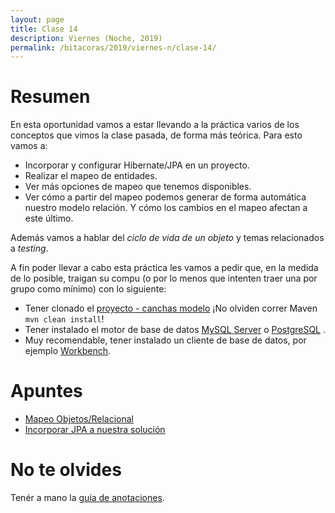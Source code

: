 ```yaml
---
layout: page
title: Clase 14
description: Viernes (Noche, 2019)
permalink: /bitacoras/2019/viernes-n/clase-14/
---
```


# Resumen
En esta oportunidad vamos a estar llevando a la práctica varios de los conceptos que vimos la clase pasada, de forma más teórica. Para esto vamos a:

- Incorporar y configurar Hibernate/JPA en un proyecto.
- Realizar el mapeo de entidades.
- Ver más opciones de mapeo que tenemos disponibles.
- Ver cómo a partir del mapeo podemos generar de forma automática nuestro modelo relación. Y cómo los cambios en el mapeo afectan a este último.  

Además vamos a hablar del _ciclo de vida de un objeto_ y temas relacionados a _testing_.

A fin poder llevar a cabo  esta práctica les vamos a pedir que, en la medida de lo posible, traigan su compu (o por lo menos que intenten traer una por grupo como mínimo) con lo siguiente:
- Tener clonado el [proyecto - canchas modelo](https://github.com/dds-utn/jpa-proof-of-concept-template/tree/canchas-modelo) ¡No olviden correr Maven `mvn clean install`! 
- Tener instalado el motor de base de datos [MySQL Server](https://dev.mysql.com/downloads/mysql/) o [PostgreSQL](https://www.postgresql.org/download/) .
- Muy recomendable, tener instalado un cliente de base de datos, por ejemplo [Workbench](https://dev.mysql.com/downloads/workbench/).


# Apuntes
- [Mapeo Objetos/Relacional](https://docs.google.com/document/d/1YLmp9vMnSzKg2emt3Bx564Tf1CLalShPc98Z8nCoi7s/edit)
- [Incorporar JPA a nuestra solución](https://docs.google.com/document/d/1dYvrVLRbFE9qwuKj5biz9oRBaRzj-K6ujIKOXNan02s/edit?ts=57e1f2b8#heading=h.kkyach7i1h8n)


# No te olvides
Tenér a mano la [guía de anotaciones](https://docs.google.com/document/d/1jWtehhVCFYECKvpdcCxnEgWZFCv2fR2WPyUJSoiX3II/edit#heading=h.r09lefmcufkn).